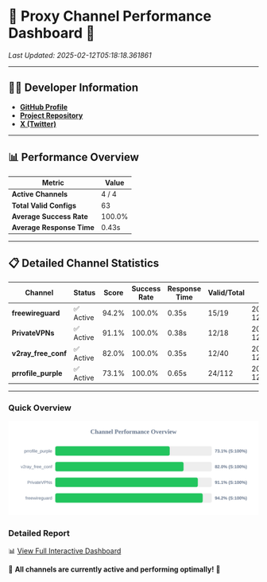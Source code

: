 # 🌟 Proxy Channel Performance Dashboard 🌟

_Last Updated: 2025-02-12T05:18:18.361861_

---

## 👩‍💻 Developer Information

- **[GitHub Profile](https://github.com/4n0nymou3)**  
- **[Project Repository](https://github.com/4n0nymou3/multi-proxy-config-fetcher)**  
- **[X (Twitter)](https://x.com/4n0nymou3)**  

---

## 📊 Performance Overview

| Metric                | Value       |
|-----------------------|-------------|
| **Active Channels**   | 4 / 4       |
| **Total Valid Configs** | 63          |
| **Average Success Rate** | 100.0%      |
| **Average Response Time** | 0.43s       |

---

## 📋 Detailed Channel Statistics

| Channel          | Status     | Score  | Success Rate | Response Time | Valid/Total | Last Success               |
|------------------|------------|--------|--------------|---------------|-------------|----------------------------|
| **freewireguard**  | ✅ Active  | 94.2%  | 100.0% | 0.35s         | 15/19       | 2025-02-12T05:18:18.359756 |
| **PrivateVPNs**  | ✅ Active  | 91.1%  | 100.0% | 0.38s         | 12/18       | 2025-02-12T05:18:17.986370 |
| **v2ray_free_conf**  | ✅ Active  | 82.0%  | 100.0% | 0.35s         | 12/40       | 2025-02-12T05:18:17.573026 |
| **prrofile_purple**  | ✅ Active  | 73.1%  | 100.0% | 0.65s         | 24/112       | 2025-02-12T05:18:17.173851 |

---

### Quick Overview
<div align="center">
  <a href="https://raw.githubusercontent.com/nullluser/NullRepo/refs/heads/main/assets/channel_stats_chart.svg">
    <img src="https://raw.githubusercontent.com/nullluser/NullRepo/refs/heads/main/assets/channel_stats_chart.svg" alt="Source Performance Statistics" width="800">
  </a>
</div>

### Detailed Report
📊 [View Full Interactive Dashboard](https://htmlpreview.github.io/?https://github.com/nullluser/NullRepo/blob/main/assets/performance_report.html)

🎉 **All channels are currently active and performing optimally!** 🎉
